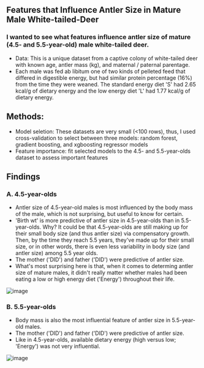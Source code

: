 ## Features that Influence Antler Size in Mature Male White-tailed-Deer
### I wanted to see what features influence antler size of mature (4.5- and 5.5-year-old) male white-tailed deer.
* Data: This is a unique dataset from a captive colony of white-tailed deer with known age, antler mass (kg), and maternal / paternal parentage.
* Each male was fed ab libitum one of two kinds of pelleted feed that differed in digestible energy, but had similar protein percentage (16%) from the time they were weaned. The standard energy diet 'S' had 2.65 kcal/g of dietary energy and the low energy diet 'L' had 1.77 kcal/g of dietary energy.

## Methods: 
* Model seletion: These datasets are very small (<100 rows), thus, I used cross-validation to select between three models: random forest, gradient boosting, and xgboosting regressor models
* Feature importance: fit selected models to the 4.5- and 5.5-year-olds dataset to assess important features

## Findings 

### A. 4.5-year-olds
* Antler size of 4.5-year-old males is most influenced by the body mass of the male, which is not surprising, but useful to know for certain. 
* 'Birth wt' is more predictive of antler size in 4.5-year-olds than in 5.5-year-olds. Why? It could be that 4.5-year-olds are still making up for their small body size (and thus antler size) via compensatory growth. Then, by the time they reach 5.5 years, they've made up for their small size, or in other words, there is even less variability in body size (and antler size) among 5.5 year olds.
* The mother ('DID') and father ('DID') were predictive of antler size.
* What's most surprising here is that, when it comes to determing antler size of mature males, it didn't really matter whether males had been eating a low or high energy diet ('Energy') throughout their life.  

![image](https://user-images.githubusercontent.com/95881308/180613412-75e6a84b-adcb-4da0-bfb5-dc8cf2907c6e.png)

###  B. 5.5-year-olds
* Body mass is also the most influential feature of antler size in 5.5-year-old males.
* The mother ('DID') and father ('DID') were predictive of antler size.
* Like in 4.5-year-olds, available dietary energy (high versus low; 'Energy') was not very influential.

![image](https://user-images.githubusercontent.com/95881308/180613432-ff440678-a9f7-4424-bc4e-b74e992a5991.png)
